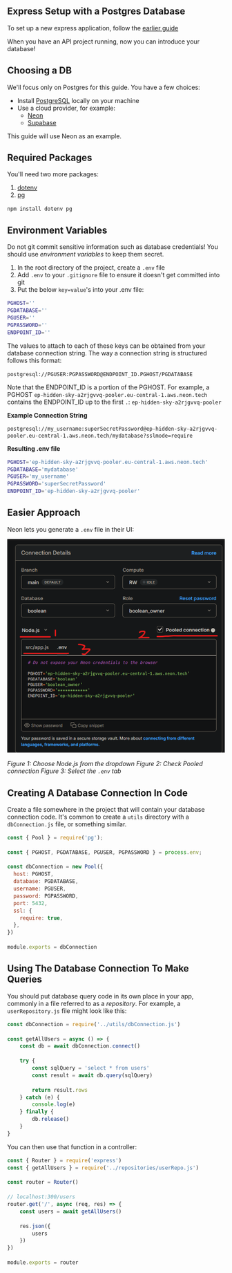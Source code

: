 ## Express Setup with a Postgres Database
To set up a new express application, follow the [earlier guide](https://github.com/boolean-uk/api-express-setup)

When you have an API project running, now you can introduce your database!

## Choosing a DB

We'll focus only on Postgres for this guide. You have a few choices:

- Install [PostgreSQL](https://www.postgresql.org/) locally on your machine
- Use a cloud provider, for example:
  - [Neon](https://neon.tech)
  - [Supabase](https://supabase.com/)

This guide will use Neon as an example.

## Required Packages

You'll need two more packages:

1. [dotenv](https://www.npmjs.com/package/dotenv)
2. [pg](https://node-postgres.com/)

`npm install dotenv pg`

## Environment Variables

Do not git commit sensitive information such as database credentials! You should use _environment variables_ to keep them secret.

1. In the root directory of the project, create a `.env` file
2. Add `.env` to your `.gitignore` file to ensure it doesn't get committed into git
3. Put the below `key=value`'s into your .env file:
```bash
PGHOST=''
PGDATABASE=''
PGUSER=''
PGPASSWORD=''
ENDPOINT_ID=''
```

The values to attach to each of these keys can be obtained from your database connection string. The way a connection string is structured follows this format:

`postgresql://PGUSER:PGPASSWORD@ENDPOINT_ID.PGHOST/PGDATABASE`

Note that the ENDPOINT_ID is a portion of the PGHOST. For example, a PGHOST `ep-hidden-sky-a2rjgvvq-pooler.eu-central-1.aws.neon.tech` contains the ENDPOINT_ID up to the first `.`: `ep-hidden-sky-a2rjgvvq-pooler`

**Example Connection String**
```
postgresql://my_username:superSecretPassword@ep-hidden-sky-a2rjgvvq-pooler.eu-central-1.aws.neon.tech/mydatabase?sslmode=require
```

**Resulting .env file**
```bash
PGHOST='ep-hidden-sky-a2rjgvvq-pooler.eu-central-1.aws.neon.tech'
PGDATABASE='mydatabase'
PGUSER='my_username'
PGPASSWORD='superSecretPassword'
ENDPOINT_ID='ep-hidden-sky-a2rjgvvq-pooler'
```

## Easier Approach

Neon lets you generate a `.env` file in their UI:

![](./db_env.png)

_Figure 1: Choose Node.js from the dropdown_
_Figure 2: Check Pooled connection_
_Figure 3: Select the `.env` tab_

## Creating A Database Connection In Code

Create a file somewhere in the project that will contain your database connection code. It's common to create a `utils` directory with a `dbConnection.js` file, or something similar.

```js
const { Pool } = require('pg');

const { PGHOST, PGDATABASE, PGUSER, PGPASSWORD } = process.env;

const dbConnection = new Pool({
  host: PGHOST,
  database: PGDATABASE,
  username: PGUSER,
  password: PGPASSWORD,
  port: 5432,
  ssl: {
    require: true,
  },
})

module.exports = dbConnection
```

## Using The Database Connection To Make Queries

You should put database query code in its own place in your app, commonly in a file referred to as a _repository_. For example, a `userRepository.js` file might look like this:

```js
const dbConnection = require('../utils/dbConnection.js')

const getAllUsers = async () => {
	const db = await dbConnection.connect()

	try {
		const sqlQuery = 'select * from users'
		const result = await db.query(sqlQuery)

		return result.rows
	} catch (e) {
		console.log(e)
	} finally {
		db.release()
	}
}
```

You can then use that function in a controller:

```js
const { Router } = require('express')
const { getAllUsers } = require('../repositories/userRepo.js')

const router = Router()

// localhost:300/users
router.get('/', async (req, res) => {
	const users = await getAllUsers()

	res.json({
		users
	})
})

module.exports = router
```